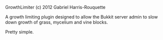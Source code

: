 GrowthLimiter (c) 2012 Gabriel Harris-Rouquette

A growth limiting plugin designed to allow the Bukkit server admin to slow down growth
of grass, mycelium and vine blocks.

Pretty simple.
